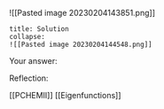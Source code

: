 ![[Pasted image 20230204143851.png]]


```ad-note
title: Solution
collapse:
![[Pasted image 20230204144548.png]]

```

Your answer:

Reflection:

[[PCHEMII]] [[Eigenfunctions]]